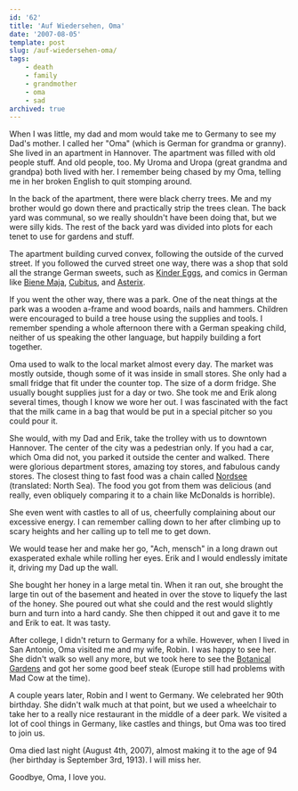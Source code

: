 ```yaml
---
id: '62'
title: 'Auf Wiedersehen, Oma'
date: '2007-08-05'
template: post
slug: /auf-wiedersehen-oma/
tags:
    - death
    - family
    - grandmother
    - oma
    - sad
archived: true
---
```


When I was little, my dad and mom would take me to Germany to see my Dad's
mother. I called her "Oma" (which is German for grandma or granny). She lived
in an apartment in Hannover. The apartment was filled with old people stuff.
And old people, too. My Uroma and Uropa (great grandma and grandpa) both lived
with her. I remember being chased by my Oma, telling me in her broken English
to quit stomping around.

In the back of the apartment, there were black cherry trees. Me and my brother
would go down there and practically strip the trees clean. The back yard was
communal, so we really shouldn't have been doing that, but we were silly kids.
The rest of the back yard was divided into plots for each tenet to use for
gardens and stuff.

The apartment building curved convex, following the outside of the curved
street. If you followed the curved street one way, there was a shop that sold
all the strange German sweets, such as
<a href="http://en.wikipedia.org/wiki/Kinder_Surprise">Kinder Eggs</a>, and
comics in German like
<a href="http://en.wikipedia.org/wiki/Maya_the_Bee">Biene Maja</a>,
<a href="http://en.wikipedia.org/wiki/Cubitus">Cubitus</a>, and
<a href="http://en.wikipedia.org/wiki/Asterix">Asterix</a>.

If you went the other way, there was a park. One of the neat things at the
park was a wooden a-frame and wood boards, nails and hammers. Children were
encouraged to build a tree house using the supplies and tools. I remember
spending a whole afternoon there with a German speaking child, neither of us
speaking the other language, but happily building a fort together.

Oma used to walk to the local market almost every day. The market was mostly
outside, though some of it was inside in small stores. She only had a small
fridge that fit under the counter top. The size of a dorm fridge. She usually
bought supplies just for a day or two. She took me and Erik along several
times, though I know we wore her out. I was fascinated with the fact that the
milk came in a bag that would be put in a special pitcher so you could pour
it.

She would, with my Dad and Erik, take the trolley with us to downtown
Hannover. The center of the city was a pedestrian only. If you had a car,
which Oma did not, you parked it outside the center and walked. There were
glorious department stores, amazing toy stores, and fabulous candy stores. The
closest thing to fast food was a chain called
<a href="http://www.nordsee.com/">Nordsee</a> (translated: North Sea). The
food you got from them was delicious (and really, even obliquely comparing it
to a chain like McDonalds is horrible).

She even went with castles to all of us, cheerfully complaining about our
excessive energy. I can remember calling down to her after climbing up to
scary heights and her calling up to tell me to get down.

We would tease her and make her go, "Ach, mensch" in a long drawn out
exasperated exhale while rolling her eyes. Erik and I would endlessly imitate
it, driving my Dad up the wall.

She bought her honey in a large metal tin. When it ran out, she brought the
large tin out of the basement and heated in over the stove to liquefy the last
of the honey. She poured out what she could and the rest would slightly burn
and turn into a hard candy. She then chipped it out and gave it to me and Erik
to eat. It was tasty.

After college, I didn't return to Germany for a while. However, when I lived
in San Antonio, Oma visited me and my wife, Robin. I was happy to see her. She
didn't walk so well any more, but we took here to see the
<a href="http://www.sabot.org/">Botanical Gardens</a> and got her some good
beef steak (Europe still had problems with Mad Cow at the time).

A couple years later, Robin and I went to Germany. We celebrated her 90th
birthday. She didn't walk much at that point, but we used a wheelchair to take
her to a really nice restaurant in the middle of a deer park. We visited a lot
of cool things in Germany, like castles and things, but Oma was too tired to
join us.

Oma died last night (August 4th, 2007), almost making it to the age of 94 (her
birthday is September 3rd, 1913). I will miss her.

Goodbye, Oma, I love you.
